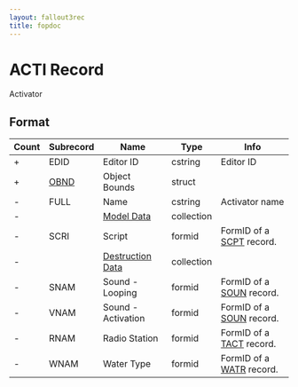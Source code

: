 ```yaml
---
layout: fallout3rec
title: fopdoc
---
```

ACTI Record
===========

Activator

## Format

Count | Subrecord | Name | Type | Info
------|-------|------|------|-----
+ | EDID | Editor ID | cstring | Editor ID
+ | [OBND](Subrecords/OBND.html) | Object Bounds | struct |
- | FULL | Name | cstring | Activator name
- | | [Model Data](Subrecords/Model.html) | collection |
- | SCRI | Script | formid | FormID of a [SCPT](SCPT.html) record.
- | | [Destruction Data](Subrecords/Destruction.html) | collection |
- | SNAM | Sound - Looping | formid | FormID of a [SOUN](SOUN.html) record.
- | VNAM | Sound - Activation | formid | FormID of a [SOUN](SOUN.html) record.
- | RNAM | Radio Station | formid | FormID of a [TACT](TACT.html) record.
- | WNAM | Water Type | formid | FormID of a [WATR](WATR.html) record.




